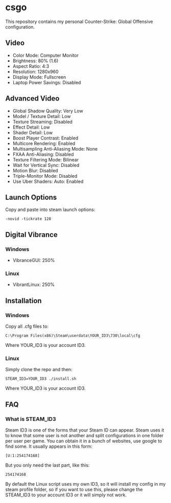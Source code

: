 # csgo
This repository contains my personal Counter-Strike: Global Offensive configuration.

## Video
- Color Mode:                       Computer Monitor
- Brightness:                       80% (1.6)
- Aspect Ratio:                     4:3 
- Resolution:                       1280x960
- Display Mode:                     Fullscreen
- Laptop Power Savings:             Disabled
 
## Advanced Video
- Global Shadow Quality:            Very Low
- Model / Texture Detail:           Low
- Texture Streaming:                Disabled
- Effect Detail:                    Low
- Shader Detail:                    Low
- Boost Player Contrast:            Enabled
- Multicore Rendering:              Enabled
- Multisampling Anti-Aliasing Mode: None
- FXAA Anti-Aliasing:               Disabled
- Texture Filtering Mode:           Bilinear
- Wait for Vertical Sync:           Disabled
- Motion Blur:                      Disabled
- Triple-Monitor Mode:              Disabled
- Use Uber Shaders:                 Auto: Enabled

## Launch Options
Copy and paste into steam launch options:
```
-novid -tickrate 128
```

## Digital Vibrance

### Windows
- VibranceGUI: 250%

### Linux
- VibrantLinux: 250%

## Installation

### Windows
Copy all .cfg files to:
```
C:\Program Files(x86)\Steam\userdata\YOUR_ID3\730\local\cfg
```
Where YOUR_ID3 is your account ID3.

### Linux
Simply clone the repo and then:
```
STEAM_ID3=YOUR_ID3 ./install.sh
```
Where YOUR_ID3 is your account ID3.

## FAQ

### What is STEAM_ID3
Steam ID3 is one of the forms that your Steam ID can appear. Steam uses it to know that some user is not another and split configurations in one folder per user per game. You can obtain it in a bunch of websites, use google to find some. It usually appears in this form:
```
[U:1:254174168]
```
But you only need the last part, like this:
```
254174168
```
By default the Linux script uses my own ID3, so it will install my config in my steam profile folder, so if you want to use this, please change the STEAM_ID3 to your account ID3 or it will simply not work.

